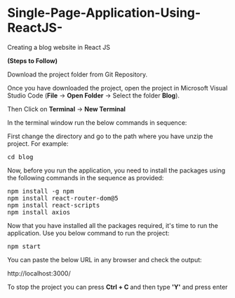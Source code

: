 # Single-Page-Application-Using-ReactJS-
Creating a blog website in React JS

<strong>(Steps to Follow)</strong>

Download the project folder from Git Repository.

Once you have downloaded the project, open the project in Microsoft Visual Studio Code (<strong>File</strong> -> <strong>Open Folder</strong> -> Select the folder <strong>Blog</strong>).

Then Click on <strong>Terminal</strong> -> <strong>New Terminal</strong>

In the terminal window run the below commands in sequence:

First change the directory and go to the path where you have unzip the project. For example:
<pre>
cd blog
</pre>

Now, before you run the application, you need to install the packages using the following commands in the sequence as provided:

<pre>
npm install -g npm
npm install react-router-dom@5
npm install react-scripts
npm install axios
</pre>

Now that you have installed all the packages required, it's time to run the application. Use you below command to run the project:

<pre>
npm start
</pre>

You can paste the below URL in any browser and check the output:

http://localhost:3000/

To stop the project you can press <strong> Ctrl + C </strong> and then type <strong>'Y'</strong> and press enter
